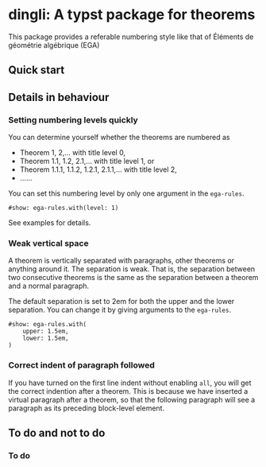dingli: A typst package for theorems
====================================

This package provides a referable numbering style 
like that of Éléments de géométrie algébrique (EGA)

## Quick start


## Details in behaviour

### Setting numbering levels quickly

You can determine yourself whether the theorems are numbered as 
- Theorem 1, 2,... with title level 0,
- Theorem 1.1, 1.2, 2.1,... with title level 1, or
- Theorem 1.1.1, 1.1.2, 1.2.1, 2.1.1,... with title level 2,
- ......

You can set this numbering level by only one argument in the `ega-rules`.


```typ
#show: ega-rules.with(level: 1)
```

See examples for details.

### Weak vertical space 

A theorem is vertically separated with paragraphs, other theorems or anything around it. The separation is weak. That is, the separation between two consecutive theorems is the same as the separation between a theorem and a normal paragraph.

The default separation is set to 2em for both the upper and the lower separation. You can change it by giving arguments to the `ega-rules`.

```typ
#show: ega-rules.with(
    upper: 1.5em,
    lower: 1.5em,
)
```

### Correct indent of paragraph followed

If you have turned on the first line indent without enabling `all`, you will get the correct indention after a theorem. This is because we have inserted a virtual paragraph after a theorem, so that the following paragraph will see a paragraph as its preceding block-level element.


## To do and not to do

### To do